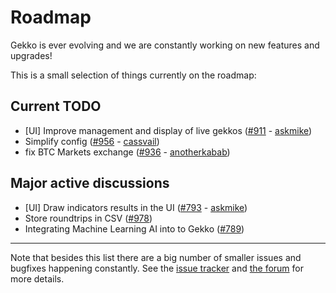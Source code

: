 # Roadmap

Gekko is ever evolving and we are constantly working on new features and upgrades!

This is a small selection of things currently on the roadmap:

## Current TODO

- [UI] Improve management and display of live gekkos ([#911](https://github.com/askmike/gekko/issues/911) - [askmike](https://github.com/askmike))
- Simplify config ([#956](https://github.com/askmike/gekko/issues/956) - [cassvail](https://github.com/cassvail))
- fix BTC Markets exchange ([#936](https://github.com/askmike/gekko/pull/936) - [anotherkabab](https://github.com/anotherkabab))

## Major active discussions

- [UI] Draw indicators results in the UI ([#793](https://github.com/askmike/gekko/pull/793) - [askmike](https://github.com/askmike))
- Store roundtrips in CSV ([#978](https://github.com/askmike/gekko/issues/978))
- Integrating Machine Learning AI into to Gekko ([#789](https://github.com/askmike/gekko/issues/789))

-----

Note that besides this list there are a big number of smaller issues and bugfixes happening constantly. See the [issue tracker](https://github.com/askmike/gekko/issues) and [the forum](https://gekko.forum.wizb.it) for more details.